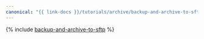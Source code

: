 ```yaml
---
canonical: "{{ link-docs }}/tutorials/archive/backup-and-archive-to-sftp"
---
```


{% include [backup-and-archive-to-sftp](../../_tutorials/archive/backup-and-archive-to-sftp.md) %}
